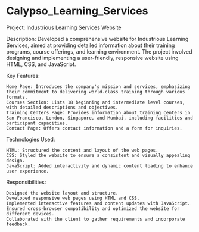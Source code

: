 ﻿# Calypso_Learning_Services



 Project: Industrious Learning Services Website

Description:
Developed a comprehensive website for Industrious Learning Services, aimed at providing detailed information about their training programs, course offerings, and learning environment. The project involved designing and implementing a user-friendly, responsive website using HTML, CSS, and JavaScript.

Key Features:

    Home Page: Introduces the company's mission and services, emphasizing their commitment to delivering world-class training through various formats.
    Courses Section: Lists 18 beginning and intermediate level courses, with detailed descriptions and objectives.
    Training Centers Page: Provides information about training centers in San Francisco, London, Singapore, and Mumbai, including facilities and participant capacities.
    Contact Page: Offers contact information and a form for inquiries.

Technologies Used:

    HTML: Structured the content and layout of the web pages.
    CSS: Styled the website to ensure a consistent and visually appealing design.
    JavaScript: Added interactivity and dynamic content loading to enhance user experience.

Responsibilities:

    Designed the website layout and structure.
    Developed responsive web pages using HTML and CSS.
    Implemented interactive features and content updates with JavaScript.
    Ensured cross-browser compatibility and optimized the website for different devices.
    Collaborated with the client to gather requirements and incorporate feedback.
